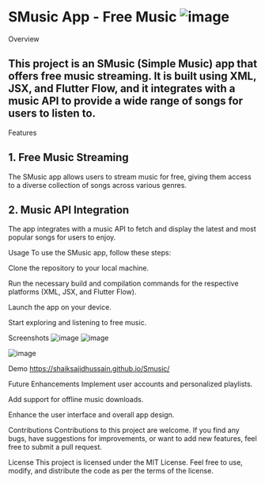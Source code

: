 # SMusic App - Free Music ![image](https://github.com/shaiksajidhussain/Smusic/assets/93574244/315e90fb-e987-483c-a513-aa8bb6581765)


Overview
<h2>This project is an SMusic (Simple Music) app that offers free music streaming. It is built using XML, JSX, and Flutter Flow, and it integrates with a music API to provide a wide range of songs for users to listen to.</h2>
Features
<h2>1. Free Music Streaming</h2>
<p>The SMusic app allows users to stream music for free, giving them access to a diverse collection of songs across various genres.</p>
<h2>2. Music API Integration</h2>
<p>The app integrates with a music API to fetch and display the latest and most popular songs for users to enjoy.</p>
Usage
To use the SMusic app, follow these steps:

Clone the repository to your local machine.

Run the necessary build and compilation commands for the respective platforms (XML, JSX, and Flutter Flow).

Launch the app on your device.

Start exploring and listening to free music.

Screenshots
![image](https://github.com/shaiksajidhussain/Smusic/assets/93574244/8fd1f14b-ea39-4c60-a9d6-16fa4aaafd45) ![image](https://github.com/shaiksajidhussain/Smusic/assets/93574244/1acd2ee5-de2f-4630-9d86-b093c5fb6374)

![image](https://github.com/shaiksajidhussain/Smusic/assets/93574244/72994c65-8ee1-4c64-9202-cfabba075edd)



Demo
https://shaiksajidhussain.github.io/Smusic/

Future Enhancements
Implement user accounts and personalized playlists.

Add support for offline music downloads.

Enhance the user interface and overall app design.

Contributions
Contributions to this project are welcome. If you find any bugs, have suggestions for improvements, or want to add new features, feel free to submit a pull request.

License
This project is licensed under the MIT License. Feel free to use, modify, and distribute the code as per the terms of the license.
